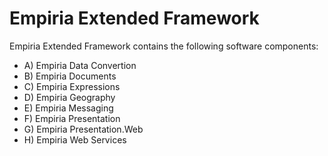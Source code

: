 ﻿Empiria Extended Framework
==========================

Empiria Extended Framework contains the following software components:

* A) Empiria Data Convertion
* B) Empiria Documents
* C) Empiria Expressions
* D) Empiria Geography
* E) Empiria Messaging
* F) Empiria Presentation
* G) Empiria Presentation.Web
* H) Empiria Web Services
